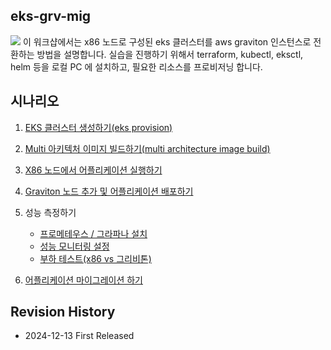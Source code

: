 ## eks-grv-mig ## 
![](https://github.com/gnosia93/eks-grv-mig/blob/main/tutorial/images/ws-archi-1.png)
이 워크샵에서는 x86 노드로 구성된 eks 클러스터를 aws graviton 인스턴스로 전환하는 방법을 설명합니다. 실습을 진행하기 위해서 terraform, kubectl, eksctl, helm 등을 로컬 PC 에 설치하고, 필요한 리소스를 프로비저닝 합니다. 

## 시나리오 ##

1. [EKS 클러스터 생성하기(eks provision)](https://github.com/gnosia93/eks-grv-mig/blob/main/tutorial/1.infra.md)

2. [Multi 아키텍처 이미지 빌드하기(multi architecture image build)](https://github.com/gnosia93/eks-grv-mig/blob/main/tutorial/2.multi-arch-image.md)

3. [X86 노드에서 어플리케이션 실행하기](https://github.com/gnosia93/eks-grv-mig/blob/main/tutorial/3.x86-app.md)
       
4. [Graviton 노드 추가 및 어플리케이션 배포하기](https://github.com/gnosia93/eks-grv-mig/blob/main/tutorial/4.graviton-nodegroup.md)
  
5. 성능 측정하기
   
    - [프로메테우스 / 그라파나 설치](https://github.com/gnosia93/eks-grv-adp/blob/main/tutorial/5.perf-prometheus.md)
    - [성능 모니터링 설정](https://github.com/gnosia93/eks-grv-mig/blob/main/tutorial/5.perf-mon.md)
    - [부하 테스트(x86 vs 그리비톤)](https://github.com/gnosia93/eks-grv-mig/blob/main/tutorial/5.perf-ab.md)

6. [어플리케이션 마이그레이션 하기](https://github.com/gnosia93/eks-grv-mig/blob/main/tutorial/6.app-mig.md)

## Revision History ##
* 2024-12-13 First Released
